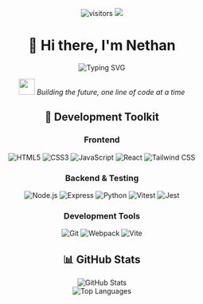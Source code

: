 <div align="center">

![visitors](https://visitor-badge.laobi.icu/badge?page_id=suix0.profile)
![](https://komarev.com/ghpvc/?username=suix0)

# 👋 Hi there, I'm Nethan 

<img src="https://readme-typing-svg.demolab.com?font=Fira+Code&pause=1000&color=6B77F7&center=true&vCenter=true&random=false&width=435&lines=Aspiring+Full+Stack+Developer;Always+learning+new+things" alt="Typing SVG" />

<p>
  <img src="https://media.giphy.com/media/WUlplcMpOCEmTGBtBW/giphy.gif" width="32" height="32">
  <em>Building the future, one line of code at a time</em>
</p>

## 🔧 Development Toolkit

### Frontend
![HTML5](https://img.shields.io/badge/-HTML5-E34F26?style=flat&logo=html5&logoColor=white)
![CSS3](https://img.shields.io/badge/-CSS3-1572B6?style=flat&logo=css3&logoColor=white)
![JavaScript](https://img.shields.io/badge/-JavaScript-F7DF1E?style=flat&logo=javascript&logoColor=black)
![React](https://img.shields.io/badge/-React-61DAFB?style=flat&logo=react&logoColor=black)
![Tailwind CSS](https://img.shields.io/badge/-Tailwind_CSS-38B2AC?style=flat&logo=tailwind-css&logoColor=white)

### Backend & Testing
![Node.js](https://img.shields.io/badge/-Node.js-339933?style=flat&logo=node.js&logoColor=white)
![Express](https://img.shields.io/badge/-Express-000000?style=flat&logo=express&logoColor=white)
![Python](https://img.shields.io/badge/-Python-3776AB?style=flat&logo=python&logoColor=white)
![Vitest](https://img.shields.io/badge/-Vitest-6E9F18?style=flat&logo=vitest&logoColor=white)
![Jest](https://img.shields.io/badge/-Jest-C21325?style=flat&logo=jest&logoColor=white)

### Development Tools
![Git](https://img.shields.io/badge/-Git-F05032?style=flat&logo=git&logoColor=white)
![Webpack](https://img.shields.io/badge/-Webpack-8DD6F9?style=flat&logo=webpack&logoColor=black)
![Vite](https://img.shields.io/badge/-Vite-646CFF?style=flat&logo=vite&logoColor=white)

## 📊 GitHub Stats
<div align="center">
  <img src="https://github-readme-stats.vercel.app/api?username=suix0&theme=tokyonight&show_icons=true&hide_border=true&count_private=true&bg_color=0D1117&title_color=58A6FF&icon_color=58A6FF&text_color=C9D1D9&card_width=450" alt="GitHub Stats"/>
  <br>
  <img src="https://github-readme-stats.vercel.app/api/top-langs/?username=suix0&theme=tokyonight&show_icons=true&hide_border=true&layout=compact&bg_color=0D1117&title_color=58A6FF&text_color=C9D1D9&card_width=450&langs_count=6" alt="Top Languages"/>
</div>
</div>

